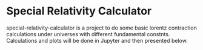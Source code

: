 
# Special Relativity Calculator

special-relativity-calculator is a project to do some basic lorentz contraction calculations under universes with different fundamental constnts. Calculations and plots will be done in Jupyter and then presented below.
